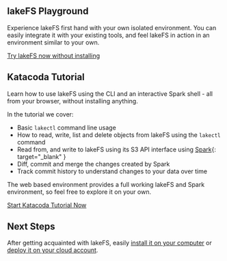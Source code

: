 ## lakeFS Playground

Experience lakeFS first hand with your own isolated environment.
You can easily integrate it with your existing tools, and feel lakeFS in action in an environment
similar to your own.

<p>
    <a class="btn btn-green" href="https://demo.lakefs.io/" target="_blank">
        Try lakeFS now without installing
    </a>
</p>

## Katacoda Tutorial

Learn how to use lakeFS using the CLI and an interactive Spark shell - all from your browser, without installing anything.

In the tutorial we cover:

- Basic `lakectl` command line usage
- How to read, write, list and delete objects from lakeFS using the `lakectl` command
- Read from, and write to lakeFS using its S3 API interface using [Spark](https://spark.apache.org/){: target="_blank" }
- Diff, commit and merge the changes created by Spark
- Track commit history to understand changes to your data over time

The web based environment provides a full working lakeFS and Spark environment, so feel free to explore it on your own.

<p>
    <a class="btn btn-green" href="https://www.katacoda.com/lakefs/scenarios/lakefs-play" target="_blank">
        Start Katacoda Tutorial Now
    </a>
</p>

## Next Steps

After getting acquainted with lakeFS, easily [install it on your computer](installing.html) or [deploy it on your cloud account](../deploy/index.html).
